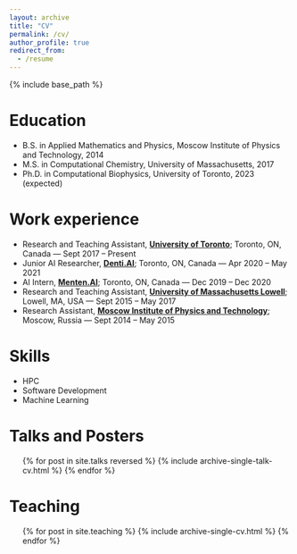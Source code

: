 ```yaml
---
layout: archive
title: "CV"
permalink: /cv/
author_profile: true
redirect_from:
  - /resume
---
```


{% include base_path %}

Education
======
* B.S. in Applied Mathematics and Physics, Moscow Institute of Physics and Technology, 2014
* M.S. in Computational Chemistry, University of Massachusetts, 2017
* Ph.D. in Computational Biophysics, University of Toronto, 2023 (expected)

Work experience
======
* Research and Teaching Assistant, [**University of Toronto**](https://rauscher-group.physics.utoronto.ca/); Toronto, ON, Canada — Sept 2017 – Present
* Junior AI Researcher, [**Denti.AI**](https://www.denti.ai/); Toronto, ON, Canada — Apr 2020 – May 2021
* AI Intern, [**Menten.AI**](https://www.menten.ai/); Toronto, ON, Canada — Dec 2019 – Dec 2020
* Research and Teaching Assistant, [**University of Massachusetts Lowell**](https://faculty.uml.edu//vbarsegov/); Lowell, MA, USA — Sept 2015 – May 2017
* Research Assistant, [**Moscow Institute of Physics and Technology**](https://mipt.ru/english/research/labs/computer-and-mathematical-modelling-of-biological-systems-lab); Moscow, Russia — Sept 2014 – May 2015

  
Skills
======
* HPC
* Software Development
* Machine Learning

<!--- 
Publications
======
  <ul>{% for post in site.publications %}
    {% include archive-single-cv.html %}
  {% endfor %}</ul>
-->


Talks and Posters
======
  <ul>{% for post in site.talks reversed %}
    {% include archive-single-talk-cv.html %}
  {% endfor %}</ul>
  
Teaching
======
  <ul>{% for post in site.teaching %}
    {% include archive-single-cv.html %}
  {% endfor %}</ul>
  
